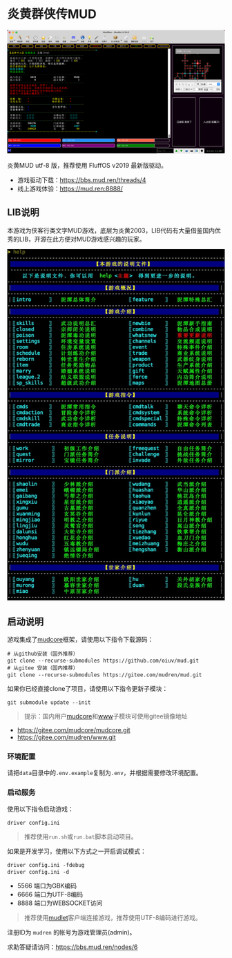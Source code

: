 # 炎黄群侠传MUD

![mud](mud.png "mud")

炎黄MUD utf-8 版，推荐使用 FluffOS v2019 最新版驱动。

 - 游戏驱动下载：https://bbs.mud.ren/threads/4
 - 线上游戏体验：https://mud.ren:8888/

## LIB说明

本游戏为侠客行类文字MUD游戏，底层为炎黄2003，LIB代码有大量借鉴国内优秀的LIB，开源在此方便对MUD游戏感兴趣的玩家。

![help](help.png "help")

## 启动说明

游戏集成了[mudcore](https://github.com/mudcore/mudcore)框架，请使用以下指令下载源码：

    # 从github安装（国外推荐）
    git clone --recurse-submodules https://github.com/oiuv/mud.git
    # 从gitee 安装（国内推荐）
    git clone --recurse-submodules https://gitee.com/mudren/mud.git

如果你已经直接clone了项目，请使用以下指令更新子模块：

    git submodule update --init

> 提示：国内用户[mudcore](https://github.com/mudcore/mudcore)和[www](https://github.com/mudren/www)子模块可使用gitee镜像地址

- https://gitee.com/mudcore/mudcore.git
- https://gitee.com/mudren/www.git

### 环境配置

请把`data`目录中的`.env.example`复制为`.env`，并根据需要修改环境配置。

### 启动服务

使用以下指令启动游戏：

    driver config.ini

> 推荐使用`run.sh`或`run.bat`脚本启动项目。

如果是开发学习，使用以下方式之一开启调试模式：

    driver config.ini -fdebug
    driver config.ini -d

 * 5566 端口为GBK编码
 * 6666 端口为UTF-8编码
 * 8888 端口为WEBSOCKET访问

> 推荐使用[mudlet](https://github.com/Mudlet/Mudlet)客户端连接游戏，推荐使用UTF-8编码进行游戏。

注册ID为 `mudren` 的帐号为游戏管理员(admin)。

求助答疑请访问：https://bbs.mud.ren/nodes/6
